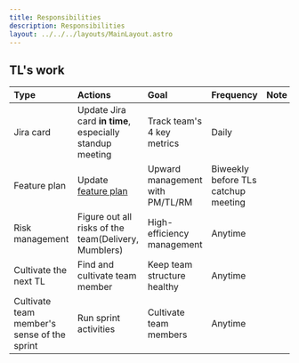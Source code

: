 ```yaml
---
title: Responsibilities
description: Responsibilities
layout: ../../../layouts/MainLayout.astro
---
```


## TL's work

| Type                                        | Actions                                                                                                                                      | Goal                            | Frequency                           | Note |
| :------------------------------------------ | :------------------------------------------------------------------------------------------------------------------------------------------- | :------------------------------ | :---------------------------------- | :--- |
| Jira card                                   | Update Jira card **in time**, especially standup meeting                                                                                     | Track team's 4 key metrics      | Daily                               |      |
| Feature plan                                | Update [feature plan](https://app.mural.co/t/twma7655/m/twma7655/1669703506004/189819aa8f9f11accf8a99cc23212097ef13b7ea?wid=0-1683075557750) | Upward management with PM/TL/RM | Biweekly before TLs catchup meeting |      |
| Risk management                             | Figure out all risks of the team(Delivery, Mumblers)                                                                                         | High-efficiency management      | Anytime                             |      |
| Cultivate the next TL                       | Find and cultivate team member                                                                                                               | Keep team structure healthy     | Anytime                             |      |
| Cultivate team member's sense of the sprint | Run sprint activities                                                                                                                        | Cultivate team members          | Anytime                             |      |
